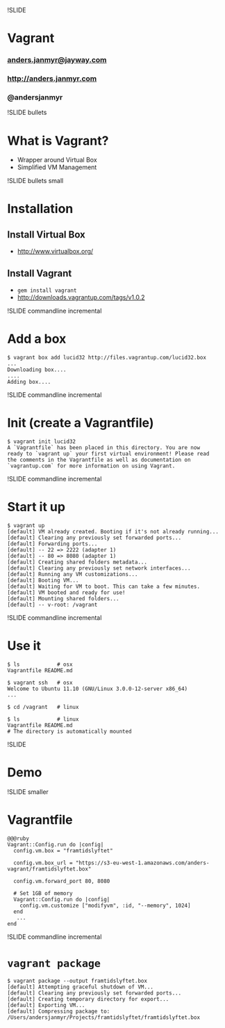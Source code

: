 !SLIDE 
# Vagrant #
### anders.janmyr@jayway.com
### http://anders.janmyr.com
### @andersjanmyr


!SLIDE bullets 
# What is Vagrant?

* Wrapper around Virtual Box
* Simplified VM Management

!SLIDE bullets small
# Installation

## Install Virtual Box

* http://www.virtualbox.org/

## Install Vagrant

* `gem install vagrant`
* http://downloads.vagrantup.com/tags/v1.0.2


!SLIDE commandline incremental
# Add a box

    $ vagrant box add lucid32 http://files.vagrantup.com/lucid32.box
    ...
    Downloading box....
    ....
    Adding box....

!SLIDE commandline incremental
# Init (create a Vagrantfile)

    $ vagrant init lucid32
    A `Vagrantfile` has been placed in this directory. You are now
    ready to `vagrant up` your first virtual environment! Please read
    the comments in the Vagrantfile as well as documentation on
    `vagrantup.com` for more information on using Vagrant.


!SLIDE commandline incremental
# Start it up

    $ vagrant up
    [default] VM already created. Booting if it's not already running...
    [default] Clearing any previously set forwarded ports...
    [default] Forwarding ports...
    [default] -- 22 => 2222 (adapter 1)
    [default] -- 80 => 8080 (adapter 1)
    [default] Creating shared folders metadata...
    [default] Clearing any previously set network interfaces...
    [default] Running any VM customizations...
    [default] Booting VM...
    [default] Waiting for VM to boot. This can take a few minutes.
    [default] VM booted and ready for use!
    [default] Mounting shared folders...
    [default] -- v-root: /vagrant

!SLIDE commandline incremental
# Use it

    $ ls            # osx
    Vagrantfile README.md

    $ vagrant ssh   # osx
    Welcome to Ubuntu 11.10 (GNU/Linux 3.0.0-12-server x86_64)
    ...

    $ cd /vagrant   # linux

    $ ls            # linux
    Vagrantfile README.md
    # The directory is automatically mounted

!SLIDE 

# Demo

!SLIDE smaller
# Vagrantfile

    @@@ruby
    Vagrant::Config.run do |config|
      config.vm.box = "framtidslyftet"

      config.vm.box_url = "https://s3-eu-west-1.amazonaws.com/anders-vagrant/framtidslyftet.box"

      config.vm.forward_port 80, 8080

      # Set 1GB of memory
      Vagrant::Config.run do |config|
        config.vm.customize ["modifyvm", :id, "--memory", 1024]
      end
       ...
    end

!SLIDE commandline incremental
# `vagrant package`

    $ vagrant package --output framtidslyftet.box
    [default] Attempting graceful shutdown of VM...
    [default] Clearing any previously set forwarded ports...
    [default] Creating temporary directory for export...
    [default] Exporting VM...
    [default] Compressing package to: /Users/andersjanmyr/Projects/framtidslyftet/framtidslyftet.box
